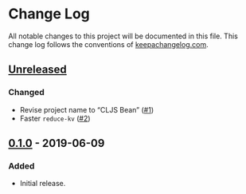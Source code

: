 # Change Log
All notable changes to this project will be documented in this file. This change log follows the conventions of [keepachangelog.com](http://keepachangelog.com/).

## [Unreleased]

### Changed
- Revise project name to “CLJS Bean” ([#1](https://github.com/mfikes/cljs-bean/issues/1))
- Faster `reduce-kv` ([#2](https://github.com/mfikes/cljs-bean/pull/2))

## [0.1.0] - 2019-06-09
### Added
- Initial release.

[Unreleased]: https://github.com/mfikes/cljs-bean/compare/0.1.0...HEAD
[0.1.0]: https://github.com/mfikes/cljs-bean/compare/e2f9e4e3e960d9f4014609e1885765eb1c199050...0.1.0
